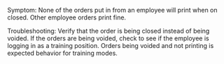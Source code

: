 Symptom: 
None of the orders put in from an employee will print when on closed. Other employee orders print fine.

Troubleshooting:
Verify that the order is being closed instead of being voided.
If the orders are being voided, check to see if the employee is logging in as a training position. 
Orders being voided and not printing is expected behavior for training modes.
